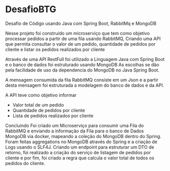 # DesafioBTG
Desafio de Código usando Java com Spring Boot, RabbitMq e MongoDB

Nesse projeto foi construido um microserviço que tem como objetivo processar pedidos a partir de uma fila usando RabbitMQ, Criando uma API que permita consultar o valor de um pedido, quantidade de pedidos por cliente e listar os pedidos realizados por cliente

Através de uma API RestFull foi utilizado a Linguagem Java com Spring Boot e o banco de dados foi estruturado usando MongoDB
As escolhas se dão pela facilidade de uso da dependencia do MongoDB no Java Spring Boot.

A mensagem consumida da fila RabbitMQ consiste em um Json e a partir desta mensagem foi estruturada a modelagem do banco de dados e da API.

A API teve como objetivo informar

- Valor total de um pedido
- Quantidade de pedidos por cliente
- Lista de pedidos realizados por cliente

Concluindo Foi criado um Microserviço para consumir uma Fila do RabbitMQ e enviando a informação da Fila para o banco de Dados MongoDB via docker, mapeando a coleção do MongoDB dentro do Spring. Foram feitas aggregations no MongoDB através do Spring e a criação de Logs usando o SLF4J. Criando um endpoint para estruturar um DTO de retorno, foi realizado a criação do serviço de listagem de pedidos por cliente e por fim, foi criado a regra que calcula o valor total de todos os pedidos do cliente.
